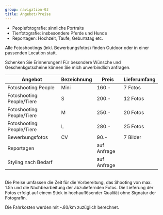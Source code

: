 ```yaml
---
group: navigation-03
title: Angebot/Preise
---
```

-   Peoplefotografie: sinnliche Portraits
-   Tierfotografie: insbesondere Pferde und Hunde
-   Reportagen: Hochzeit, Taufe, Geburtstag etc.

Alle Fotoshootings (inkl. Bewerbungsfotos) finden Outdoor oder in einer passenden Location statt.

Schenken Sie Erinnerungen!
Für besondere Wünsche und Geschenkgutscheine können Sie mich unverbindlich anfragen.

Angebot | Bezeichnung | Preis | Lieferumfang
---|---|---|---
Fotoshooting People | Mini | 160.- | 7 Fotos
Fotoshooting People/Tiere | S | 200.- | 12 Fotos
Fotoshooting People/Tiere | M | 250.- | 20 Fotos
Fotoshooting People/Tiere | L | 280.- | 25 Fotos
Bewerbungsfotos | CV | 90.- | 7 Bilder
Reportagen |  | auf Anfrage | 
Styling nach Bedarf |  | auf Anfrage |

<br>
Die Preise umfassen die Zeit für die Vorbereitung, das Shooting von max. 1.5h und die Nachbearbeitung der abzuliefernden Fotos. Die Lieferung der Fotos erfolgt auf einem Stick in hochauflösender Qualität ohne Signatur der Fotografin. 



Die Fahrkosten werden mit -.80/km zuzüglich berechnet. 
 




